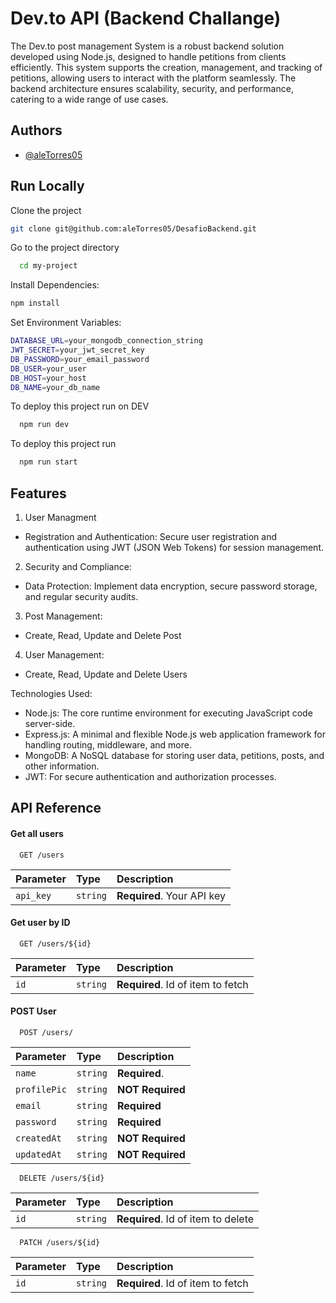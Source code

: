 # Dev.to API (Backend Challange)

The Dev.to post management System is a robust backend solution developed using Node.js, designed to handle petitions from clients efficiently. This system supports the creation, management, and tracking of petitions, allowing users to interact with the platform seamlessly. The backend architecture ensures scalability, security, and performance, catering to a wide range of use cases.

## Authors

- [@aleTorres05](hhttps://github.com/aleTorres05/)

## Run Locally

Clone the project

```bash
git clone git@github.com:aleTorres05/DesafioBackend.git

```

Go to the project directory

```bash
  cd my-project
```

Install Dependencies:

```bash
npm install
```

Set Environment Variables:

```bash
DATABASE_URL=your_mongodb_connection_string
JWT_SECRET=your_jwt_secret_key
DB_PASSWORD=your_email_password
DB_USER=your_user
DB_HOST=your_host
DB_NAME=your_db_name
```

To deploy this project run on DEV

```bash
  npm run dev
```

To deploy this project run

```bash
  npm run start
```

## Features

1. User Managment

- Registration and Authentication: Secure user registration and authentication using JWT (JSON Web Tokens) for session management.

2. Security and Compliance:

- Data Protection: Implement data encryption, secure password storage, and regular security audits.

3. Post Management:

- Create, Read, Update and Delete Post

4. User Management:

- Create, Read, Update and Delete Users

Technologies Used:

- Node.js: The core runtime environment for executing JavaScript code server-side.
- Express.js: A minimal and flexible Node.js web application framework for handling routing, middleware, and more.
- MongoDB: A NoSQL database for storing user data, petitions, posts, and other information.
- JWT: For secure authentication and authorization processes.

## API Reference

#### Get all users

```http
  GET /users
```

| Parameter | Type     | Description                |
| :-------- | :------- | :------------------------- |
| `api_key` | `string` | **Required**. Your API key |

#### Get user by ID

```http
  GET /users/${id}
```

| Parameter | Type     | Description                       |
| :-------- | :------- | :-------------------------------- |
| `id`      | `string` | **Required**. Id of item to fetch |

#### POST User

```http
  POST /users/
```

| Parameter    | Type     | Description      |
| :----------- | :------- | :--------------- |
| `name`       | `string` | **Required**.    |
| `profilePic` | `string` | **NOT Required** |
| `email`      | `string` | **Required**     |
| `password`   | `string` | **Required**     |
| `createdAt`  | `string` | **NOT Required** |
| `updatedAt`  | `string` | **NOT Required** |

```http
  DELETE /users/${id}
```

| Parameter | Type     | Description                        |
| :-------- | :------- | :--------------------------------- |
| `id`      | `string` | **Required**. Id of item to delete |

```http
  PATCH /users/${id}
```

| Parameter | Type     | Description                       |
| :-------- | :------- | :-------------------------------- |
| `id`      | `string` | **Required**. Id of item to fetch |
